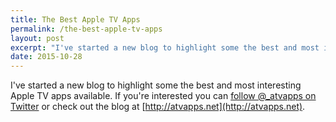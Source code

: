 ```yaml
---
title: The Best Apple TV Apps
permalink: /the-best-apple-tv-apps
layout: post
excerpt: "I've started a new blog to highlight some the best and most interesting Apple TV apps available."
date: 2015-10-28
---
```


I've started a new blog to highlight some the best and most interesting Apple TV apps available. If you're interested you can [follow @_atvapps on Twitter](http://twitter.com/_atvapps) or check out the blog at [http://atvapps.net](http://atvapps.net).